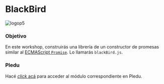 # BlackBird

![logop5](https://p5-hall-of-fame.s3.amazonaws.com/p5logo.png)

### Objetivo

En este workshop, construirás una librería de un constructor de promesas similar al [ECMAScript `Promise`](https://developer.mozilla.org/en-US/docs/Web/JavaScript/Reference/Global_Objects/Promise). Lo llamarás `blackBird.js`.

### Pledu

Hacé [_click_ acá](https://pledu.plataforma5.la/modules/226d19ec-89ce-49b7-82d8-4228879fd3b1) para acceder al módulo correspondiente en Pledu.
